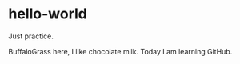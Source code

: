 # hello-world
Just practice.

BuffaloGrass here, I like chocolate milk.
Today I am learning GitHub.

